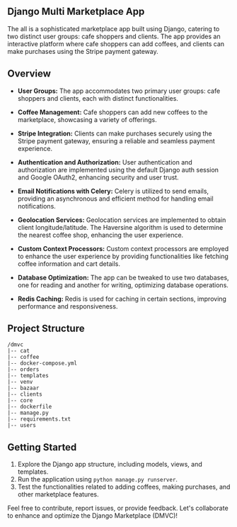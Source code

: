 ## Django Multi Marketplace App

The all is a sophisticated marketplace app built using Django, catering to two distinct user groups: cafe shoppers and clients. The app provides an interactive platform where cafe shoppers can add coffees, and clients can make purchases using the Stripe payment gateway.

## Overview

- **User Groups:** The app accommodates two primary user groups: cafe shoppers and clients, each with distinct functionalities.

- **Coffee Management:** Cafe shoppers can add new coffees to the marketplace, showcasing a variety of offerings.

- **Stripe Integration:** Clients can make purchases securely using the Stripe payment gateway, ensuring a reliable and seamless payment experience.

- **Authentication and Authorization:** User authentication and authorization are implemented using the default Django auth session and Google OAuth2, enhancing security and user trust.

- **Email Notifications with Celery:** Celery is utilized to send emails, providing an asynchronous and efficient method for handling email notifications.

- **Geolocation Services:** Geolocation services are implemented to obtain client longitude/latitude. The Haversine algorithm is used to determine the nearest coffee shop, enhancing the user experience.

- **Custom Context Processors:** Custom context processors are employed to enhance the user experience by providing functionalities like fetching coffee information and cart details.

- **Database Optimization:** The app can be tweaked to use two databases, one for reading and another for writing, optimizing database operations.

- **Redis Caching:** Redis is used for caching in certain sections, improving performance and responsiveness.

## Project Structure
```plaintext
/dmvc
|-- cat
|-- coffee
|-- docker-compose.yml
|-- orders
|-- templates
|-- venv
|-- bazaar
|-- clients
|-- core
|-- dockerfile
|-- manage.py
|-- requirements.txt
|-- users
```

## Getting Started
1. Explore the Django app structure, including models, views, and templates.
2. Run the application using `python manage.py runserver`.
3. Test the functionalities related to adding coffees, making purchases, and other marketplace features.

Feel free to contribute, report issues, or provide feedback. Let's collaborate to enhance and optimize the Django Marketplace (DMVC)!
